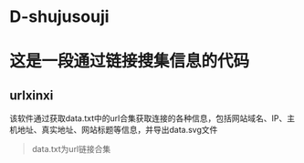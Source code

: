 # D-shujusouji
# 这是一段通过链接搜集信息的代码
## urlxinxi
该软件通过获取data.txt中的url合集获取连接的各种信息，包括网站域名、IP、主机地址、真实地址、网站标题等信息，并导出data.svg文件
> data.txt为url链接合集
